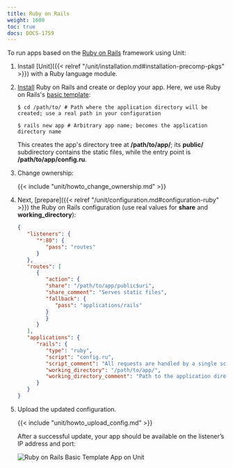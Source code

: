 ```yaml
---
title: Ruby on Rails
weight: 1600
toc: true
docs: DOCS-1759
---
```


To run apps based on the [Ruby on Rails](https://rubyonrails.org) framework
using Unit:

1. Install [Unit]({{< relref "/unit/installation.md#installation-precomp-pkgs" >}}) with a Ruby language module.

2. [Install](https://guides.rubyonrails.org/getting_started.html#creating-a-new-rails-project-installing-rails)
   Ruby on Rails and create or deploy your app. Here, we use  Ruby on Rails's [basic template](https://guides.rubyonrails.org/getting_started.html#creating-the-blog-application):

   ```console
   $ cd /path/to/ # Path where the application directory will be created; use a real path in your configuration
   ```

   ```console
   $ rails new app # Arbitrary app name; becomes the application directory name
   ```

   This creates the app's directory tree at **/path/to/app/**; its
   **public/** subdirectory contains the static files, while the entry
   point is **/path/to/app/config.ru**.

3. Change ownership:

   {{< include "unit/howto_change_ownership.md" >}}

4. Next,
   [prepare]({{< relref "/unit/configuration.md#configuration-ruby" >}})
   the  Ruby on Rails configuration (use real values for **share** and
   **working_directory**):

   ```json
   {
      "listeners": {
         "*:80": {
            "pass": "routes"
         }
      },
      "routes": [
         {
            "action": {
            "share": "/path/to/app/public$uri",
            "share_comment": "Serves static files",
            "fallback": {
               "pass": "applications/rails"
            }
            }
         }
      ],
      "applications": {
         "rails": {
            "type": "ruby",
            "script": "config.ru",
            "script_comment": "All requests are handled by a single script, relative to working_directory",
            "working_directory": "/path/to/app/",
            "working_directory_comment": "Path to the application directory, needed here for 'require_relative' directives; use a real path in your configuration"
         }
      }
   }
   ```

5. Upload the updated configuration.

   {{< include "unit/howto_upload_config.md" >}}

   After a successful update, your app should be available on the listener’s IP
   address and port:

   ![Ruby on Rails Basic Template App on Unit](/unit/images/rails.png)

